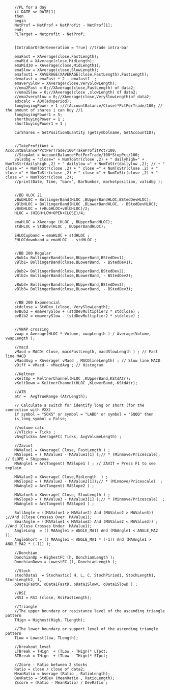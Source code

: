                        
        //PL for a day
        if DATE <> DATE[1] 
        then 
        begin
        NetProf = NetProf + NetProfit - NetProf[1];
        end;
        PLTarget = Netprofit - NetProf;

                                
        [IntrabarOrderGeneration = True] //trade intra-bar

        emaFast = XAverage(close,FastLength);
        emaMid = XAverage(close,MidLength);
        emaMid30 = XAverage(close,MidLength1);
        emaSlow = XAverage(close,SlowLength);
        emafast1 = XAVERAGE(XAVERAGE(close,FastLength),FastLength);
        demafast = emaFast * 2 - emafast1  ;    
        emaverySlow = XAverage(close,VerySlowLength);
        //ema2Fast = 0;//XAverage(close,FastLength) of data2;
        //ema2Slow = 0;//XAverage(close ,slowLength) of data2;
        //ema2verySlow = 0;//XAverage(close,VerySlowLength)of data2;
        adxcalc = ADX(adxperiod);
        longbuyingPower = 1 ;//(AccountBalance/Close)*PctPerTrade/100; // the amount of shares i can buy //1
        longbuyingPower1 = 5;
        shortbuyingPower = 1 ;
        shortbuyingPower1 = 1 ;

        CurShares = GetPositionQuantity (getsymbolname, GetAccountID);


        //TakeProfitAmt = AccountBalance*PctPerTrade/100*TakeProfitPct/100;
        //StopAmt = AccountBalance*PctPerTrade/100*StopPct/100;
        valsdbg = "close=" + NumToStr(close ,2) + " dailyhigh=" + NumToStr(dailyhigh ,2) + " dailylow =" + NumToStr(dailylow ,2); // + " close =" + NumToStr(close ,2) + " close =" + NumToStr(close ,2) + " close =" + NumToStr(close ,2) + " close =" + NumToStr(close ,2) + " close =" + NumToStr(close ,2);
        //print(Date, Time, "bar=", BarNumber, marketposition, valsdbg ); 


        //BB HLOC 21
        vBubHLOC = BollingerBand(HLOC ,BUpperBandHLOC,BStedDevHLOC);
        vBlbHLOC = BollingerBand(HLOC ,BLowerBandHLOC, - BStedDevHLOC);
        vBmbHLOC = (vBubHLOC+vBlbHLOC)/2;
        HLOC = (HIGH+LOW+OPEN+CLOSE)/4;

        emaHLOC = XAverage (HLOC , BUpperBandHLOC);
        stdHLOC = StdDev(HLOC , BUpperBandHLOC);

        EHLOCupband = emaHLOC + stdHLOC ;
        EHLOCdownband = emaHLOC  - stdHLOC ;


        //BB 200 Regular
        vBub1= BollingerBand(close,BUpperBand,BStedDev1);
        vBlb1= BollingerBand(close,BLowerBand, - BStedDev1);
          
        vBub2= BollingerBand(close,BUpperBand,BStedDev2);
        vBlb2= BollingerBand(close,BLowerBand, - BStedDev2);

        vBub3= BollingerBand(close,BUpperBand,BStedDev3);
        vBlb3= BollingerBand(close,BLowerBand, - BStedDev3);


        //BB 200 Exponencial
        stdclose = StdDev (close, VerySlowLength);
        evBub2 = emaverySlow + (stdDevMultiplier2 * stdclose) ;
        evBlb2 = emaverySlow - (stdDevMultiplier2 * stdclose) ;


        //VWAP crossing
        vwap = Average(HLOC * Volume, vwapLength ) / Average(Volume, vwapLength );

        //macd
        vMacd = MACD( Close, macdFastLength, macdSlowLength ) ; // Fast line MACD
        vMacdAvg = XAverage( vMacd , MACDlineLength) ; // Slow line MACD
        vDiff = vMacd - vMacdAvg ; // Histogram

        //Keltner
        vKeltUp = KeltnerChannel(HLOC ,KUpperBand,KStdAtr);
        vKeltDown = KeltnerChannel(HLOC ,KLowerBand,-KStdAtr);

        //ATR
        atr =  AvgTrueRange (AtrLength);

        // Calculate a switch for identify long or short (for the connection with VXX)
        if symbol = "SOXS" or symbol = "LABD" or symbol = "SQQQ" then
        is_long_symbol = False;

        //volume calc
        //vTicks = Ticks ;
        vAvgTicks= AverageFC( Ticks, AvgVolumeLength) ;

        //Zaviot
        MAValue1 = XAverage( Close, FastLength ) ; 
        MASlope1 = ( MAValue1 - MAValue1[1] );// * (Minmove/Pricescale);  // SLOPE = Shipooaa 
        MAAngle1 = ArcTangent( MASlope1 ) ; // ZAVIT = Press F1 to see explain
                 
        MAValue2 = XAverage( Close,MidLength  ) ; 
        MASlope2 = ( MAValue2 - MAValue2[1]);// * (Minmove/Pricescale)  ; 
        MAAngle2 = ArcTangent( MASlope2 ) ; 
                 
        MAValue3 = XAverage( Close, SlowLength ) ; 
        MASlope3 = ( MAValue3 - MAValue3[1] );// * (Minmove/Pricescale)  ; 
        MAAngle3 = ArcTangent( MASlope3 ) ; 

        BullAngle = ((MAValue1 > MAValue2) And (MAValue2 > MAValue3)) ;//And (Close Crosses Over  MAValue1);
        BearAngle = ((MAValue1 < MAValue2) And (MAValue2 < MAValue3)) ; //And (Close Crosses Under  MAValue1);
        AngleLong  = (( MAAngle1 > ANGLE_MA1) And (MAAngle1 < ANGLE_MA2 ));
        AngleShort = (( MAAngle1 < ANGLE_MA1 * (-1)) And (MAAngle1 > ANGLE_MA2 * (-1)) );

        //Donchian
        DonchianUp = HighestFC (h, DonchianLength );
        DonchianDown = LowestFC (l, DonchianLength );

        //Stoch
        stochData1  = Stochastic( H, L, C, StochPiriod1, StochLength1, StochLength2, 1, 
        oData1FastK, oData1FastD, oData1SlowK, oData1SlowD ) ; 

        //RSI
        vRSI = RSI (close, RsiFastLength);

        //Triangle
        //The upper boundary or resistance level of the ascending triangle pattern
        THign = Highest(High, TLength);

        //The lower boundary or support level of the ascending triangle pattern
        TLow = Lowest(low, TLength);

        //breakout level
        LTBreak = THign  + (TLow - THign)* LTpct;
        STBreak = THign  + (TLow - THign)* STpct;

        //Zcore - Ratio between 2 stocks
        Ratio = close / close of data2;
        MeanRatio = Average (Ratio , RatioLength);
        DevRatio = StdDev (MeanRatio , RatioLength);
        Zscore = (Ratio - MeanRatio) / DevRatio ;

